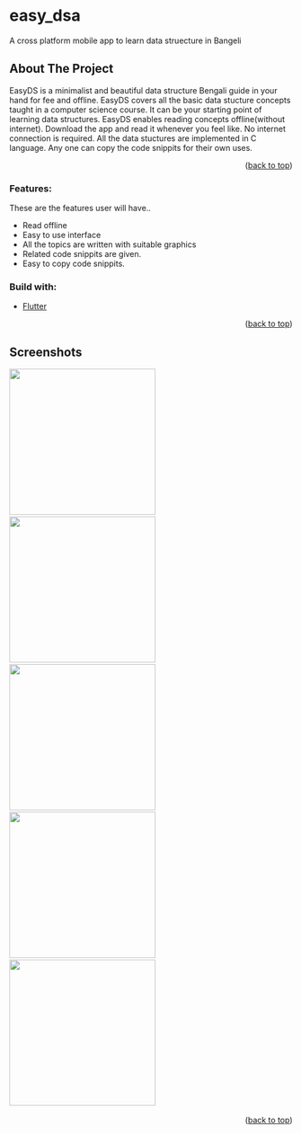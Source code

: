 # easy_dsa

A cross platform mobile app to learn data struecture in Bangeli

## About The Project

EasyDS is a minimalist and beautiful data structure Bengali guide in your hand for fee and offline. EasyDS covers all the basic data stucture concepts taught in a computer science course. It can be your starting point of learning data structures. 
EasyDS enables reading concepts offline(without internet). Download the app and read it whenever you feel like. No internet connection is required.
All the data stuctures are implemented in C language. Any one can copy the code snippits for their own uses.

<p align="right">(<a href="#top">back to top</a>)</p>

### Features:

These are the features user will have..

* Read offline
* Easy to use interface
* All the topics are written with suitable graphics
* Related code snippits are given.
* Easy to copy code snippits.

### Build with: 

* [Flutter](https://flutter.dev//)

<p align="right">(<a href="#top">back to top</a>)</p>

## Screenshots

<img src="https://user-images.githubusercontent.com/50527978/175776196-19bc7aac-1bd1-4fb1-b9df-12e62a294fea.jpg" width="260">&emsp;
<img src="https://user-images.githubusercontent.com/50527978/175776212-d49c225d-22ad-4c3b-a5bd-7f9f8cbfb84f.jpg" width="260">&emsp;
<img src="https://user-images.githubusercontent.com/50527978/175776221-9739b7d8-ba93-4bc4-875b-6b9e76b57102.jpg" width="260">&emsp;
<img src="https://user-images.githubusercontent.com/50527978/175776234-886afd40-9da9-48ba-bc5e-2d16d4d89157.jpg" width="260">&emsp;
<img src="https://user-images.githubusercontent.com/50527978/175776241-8d2db608-8bba-46e3-a2c6-8e4aa5c5ed55.jpg" width="260">&emsp;

 <p align="right">(<a href="#top">back to top</a>)</p>
